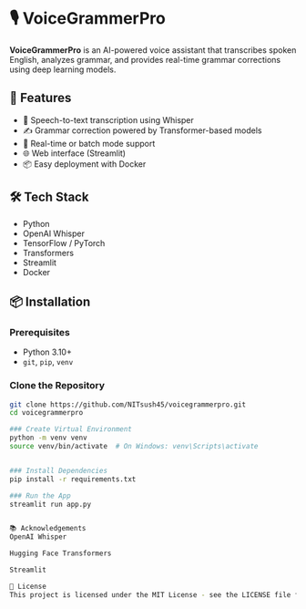 # 🎙️ VoiceGrammerPro

**VoiceGrammerPro** is an AI-powered voice assistant that transcribes spoken English, analyzes grammar, and provides real-time grammar corrections using deep learning models.

## 🚀 Features

- 🎤 Speech-to-text transcription using Whisper
- ✍️ Grammar correction powered by Transformer-based models
- 🔁 Real-time or batch mode support
- 🌐 Web interface (Streamlit)
- 📦 Easy deployment with Docker

## 🛠️ Tech Stack

- Python
- OpenAI Whisper
- TensorFlow / PyTorch
- Transformers
- Streamlit
- Docker

## 📦 Installation

### Prerequisites

- Python 3.10+
- `git`, `pip`, `venv`

### Clone the Repository

```bash
git clone https://github.com/NITsush45/voicegrammerpro.git
cd voicegrammerpro

### Create Virtual Environment
python -m venv venv
source venv/bin/activate  # On Windows: venv\Scripts\activate


### Install Dependencies
pip install -r requirements.txt

### Run the App
streamlit run app.py


📚 Acknowledgements
OpenAI Whisper

Hugging Face Transformers

Streamlit

📝 License
This project is licensed under the MIT License - see the LICENSE file for details.
